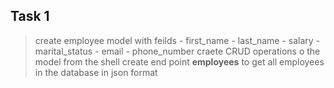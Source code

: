## Task 1
   > create employee model with feilds 
    - first_name 
    - last_name 
    - salary 
    - marital_status 
    - email 
    - phone_number
  > craete CRUD operations o the model from the shell
  > create end point **employees** to get all employees in the database in json format
  

